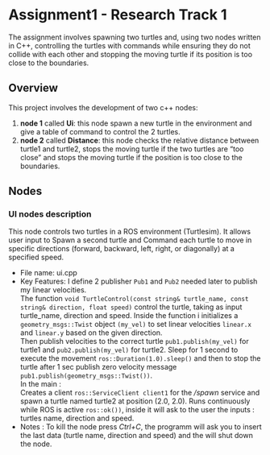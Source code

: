 # Assignment1 - Research Track 1

The assignment involves spawning two turtles and, using two nodes written in C++, controlling the turtles with commands while ensuring they do not collide with each other and stopping the moving turtle if its position is too close to the boundaries.

## Overview
This project involves the development of two c++ nodes:
1. **node 1** called **Ui**: this node spawn a new turtle in the environment and give a table of command to control the 2 turtles.
2. **node 2** called **Distance**: this node checks the relative distance between turtle1 and turtle2, stops the moving turtle if the two turtles are “too close” and stops the moving turtle if the position is too close to the boundaries.

## Nodes

### UI nodes description
This node controls two turtles in a ROS environment (Turtlesim). It allows user input to Spawn a second turtle and Command each turtle to move in specific directions (forward, backward, left, right, or diagonally) at a specified speed.
* File name: ui.cpp
* Key Features:
I define 2 publisher ```Pub1``` and ```Pub2``` needed later to publish my linear velocities.  
The function ```void TurtleControl(const string& turtle_name, const string& direction, float speed)```  control the turtle, taking as input turtle_name, direction and speed. Inside the function i initializes a ```geometry_msgs::Twist``` object ```(my_vel)``` to set linear velocities ```linear.x``` and ```linear.y``` based on the given direction.  
Then publish velocities to the correct turtle ```pub1.publish(my_vel)``` for turtle1 and ```pub2.publish(my_vel)``` for turtle2.
Sleep for 1 second to execute the movement ```ros::Duration(1.0).sleep()``` and then to stop the turtle after 1 sec publish zero velocity message ```pub1.publish(geometry_msgs::Twist())```.  
In the main :  
Creates a client ```ros::ServiceClient client1``` for the */spawn* service and spawn a turtle named turtle2 at position (2.0, 2.0). Runs continuously while ROS is active ```ros::ok())```, inside it will ask to the user the inputs : turtles name, direction and speed.
* Notes : To kill the node press *Ctrl+C*, the programm will ask you to insert the last data (turtle name, direction and speed) and the will shut down the node.
